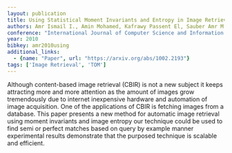 ```yaml
---
layout: publication
title: Using Statistical Moment Invariants and Entropy in Image Retrieval
authors: Amr Ismail I., Amin Mohamed, Kafrawy Passent El, Sauber Amr M.
conference: "International Journal of Computer Science and Information Security IJCSIS Vol."
year: 2010
bibkey: amr2010using
additional_links:
  - {name: "Paper", url: "https://arxiv.org/abs/1002.2193"}
tags: ['Image Retrieval', 'TOM']
---
```

Although content-based image retrieval (CBIR) is not a new subject it keeps attracting more and more attention as the amount of images grow tremendously due to internet inexpensive hardware and automation of image acquisition. One of the applications of CBIR is fetching images from a database. This paper presents a new method for automatic image retrieval using moment invariants and image entropy our technique could be used to find semi or perfect matches based on query by example manner experimental results demonstrate that the purposed technique is scalable and efficient.
